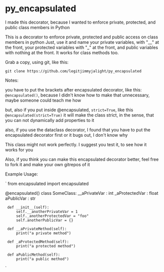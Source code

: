# py_encapsulated

I made this decorator, because I wanted to enforce private, protected, and public class members in Python

This is a decorator to enforce private, protected and public access on class members in python
Just, use it and name your private variables, with "__" at the front,
your protected variables with "_" at the front,
and public variables with nothing at the front.
It works for class methods too.

Grab a copy, using git, like this:

`git clone https://github.com/legitjimmyjalight/py_encapsulated`

Notes: 

you have to put the brackets after encapsulated decorator, like this: `@encapsulated()`,
because I didn't know how to make that unnecessary, maybe someone could teach me how
 
but, also if you put inside @encapsulated, `strict=True`, like this `@encapsulated(strict=True)`
it will make the class strict, in the sense, that you can not dynamically add properties to it

also, if you use the dataclass decorator,
I found that you have to put the encapsulated decorator first or it bugs out, I don't know why

This class might not work perfectly. I suggest you test it, to see how it works for you

Also, if you think you can make this encapsulated decorator better,
feel free to fork it and make your own gitrepos of it

Example Usage:

`
from encapsulated import encapsulated

@encapsulated()
class SomeClass:
     __aPrivateVar : int
     _aProtectedVar : float
     aPublicVar : str

     def __init__(self):
         self.__anotherPrivateVar = 1
         self._anotherProtectedVar = "foo"
         self.anotherPublicVar = {}

     def __aPrivateMethod(self):
         print("a private method")

     def _aProtectedMethod(self):
         print("a protected method")

     def aPublicMethod(self):
         print("a public method")
`
